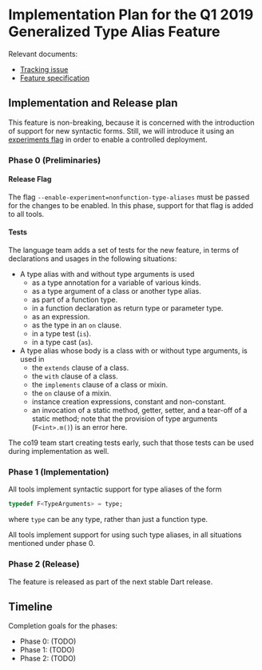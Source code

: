 # Implementation Plan for the Q1 2019 Generalized Type Alias Feature

Relevant documents:
 - [Tracking issue](https://github.com/dart-lang/language/issues/115)
 - [Feature specification](https://github.com/dart-lang/language/blob/master/accepted/future-releases/generalized-typedef-2018/feature-specification.md)

## Implementation and Release plan

This feature is non-breaking, because it is concerned with the introduction of
support for new syntactic forms.
Still, we will introduce it using an
[experiments flag](https://github.com/dart-lang/sdk/blob/master/docs/process/experimental-flags.md)
in order to enable a controlled deployment.


### Phase 0 (Preliminaries)

#### Release Flag

The flag
`--enable-experiment=nonfunction-type-aliases`
must be passed for the changes to be enabled.
In this phase, support for that flag is added to all tools.

#### Tests

The language team adds a set of tests for the new feature, in terms of
declarations and usages in the following situations:

- A type alias with and without type arguments is used
  - as a type annotation for a variable of various kinds.
  - as a type argument of a class or another type alias.
  - as part of a function type.
  - in a function declaration as return type or parameter type.
  - as an expression.
  - as the type in an `on` clause.
  - in a type test (`is`).
  - in a type cast (`as`).
- A type alias whose body is a class with or without type arguments, is used in
  - the `extends` clause of a class.
  - the `with` clause of a class.
  - the `implements` clause of a class or mixin.
  - the `on` clause of a mixin.
  - instance creation expressions, constant and non-constant.
  - an invocation of a static method, getter, setter, and a tear-off of a
    static method; note that the provision of type arguments
    (`F<int>.m()`) is an error here.

The co19 team start creating tests early, such that those tests can be
used during implementation as well.

### Phase 1 (Implementation)

All tools implement syntactic support for type aliases of the form

```dart
typedef F<TypeArguments> = type;
```

where `type` can be any type, rather than just a function type.

All tools implement support for using such type aliases, in all situations
mentioned under phase 0.

### Phase 2 (Release)

The feature is released as part of the next stable Dart release.

## Timeline

Completion goals for the phases:

- Phase 0: (TODO)
- Phase 1: (TODO)
- Phase 2: (TODO)
